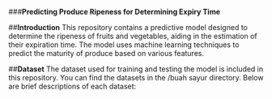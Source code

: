 ###**Predicting Produce Ripeness for Determining Expiry Time**

##**Introduction**
This repository contains a predictive model designed to determine the ripeness of fruits and vegetables, aiding in the estimation of their expiration time. The model uses machine learning techniques to predict the maturity of produce based on various features.

##**Dataset**
The dataset used for training and testing the model is included in this repository. You can find the datasets in the /buah sayur directory. Below are brief descriptions of each dataset:

